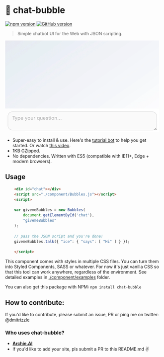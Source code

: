 # 💬 chat-bubble
[![npm version](https://badge.fury.io/js/chat-bubble.svg)](https://badge.fury.io/js/chat-bubble) 
[![GitHub version](https://badge.fury.io/gh/dmitrizzle%2Fchat-bubble.svg)](https://badge.fury.io/gh/dmitrizzle%2Fchat-bubble)

> Simple chatbot UI for the Web with JSON scripting.

![Screenshot](screenshot.gif?raw=true)

- Super-easy to install & use. Here's the [tutorial bot](https://dmitrizzle.github.io/chat-bubble/index.html) to help you get started. Or watch [this video](https://www.youtube.com/watch?v=fkJ935a7VSk).
- 1KB GZipped.
- No dependencies. Written with ES5 (compatible with IE11+, Edge + modern browsers).

## Usage
```html
	<div id="chat"></div>
	<script src="./component/Bubbles.js"></script>
	<script>

	var givemeBubbles = new Bubbles(
	    document.getElementById('chat'),
	    "givemeBubbles"
	);

	// pass the JSON script and you're done!
	givemeBubbles.talk({ "ice": { "says": [ "Hi" ] } });
	
	</script>
```
This component comes with styles in multiple CSS files. You can turn them into Styled Components, SASS or whatever. For now it's just vanilla CSS so that this tool can work anywhere, regardless of the environment. See detailed examples in [./component/examples](https://github.com/dmitrizzle/chat-bubble/tree/master/component/examples) folder.

You can also get this package with NPM: `npm install chat-bubble`

## How to contribute:
If you'd like to contribute, please submit an issue, PR or ping me on twitter: [@dmitrizzle](https://twitter.com/dmitrizzle)

### Who uses chat-bubble?
- **[Archie.AI](https://www.archie.ai)**
- If you'd like to add your site, pls submit a PR to this README.md ✌️
